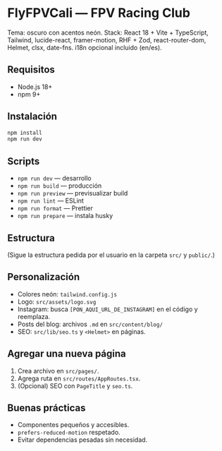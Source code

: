 # FlyFPVCali — FPV Racing Club

Tema: oscuro con acentos neón. Stack: React 18 + Vite + TypeScript, Tailwind, lucide-react, framer-motion,
RHF + Zod, react-router-dom, Helmet, clsx, date-fns. i18n opcional incluido (en/es).

## Requisitos
- Node.js 18+
- npm 9+

## Instalación
```bash
npm install
npm run dev
```

## Scripts
- `npm run dev` — desarrollo
- `npm run build` — producción
- `npm run preview` — previsualizar build
- `npm run lint` — ESLint
- `npm run format` — Prettier
- `npm run prepare` — instala husky

## Estructura
(Sigue la estructura pedida por el usuario en la carpeta `src/` y `public/`.)

## Personalización
- Colores neón: `tailwind.config.js`
- Logo: `src/assets/logo.svg`
- Instagram: busca `[PON_AQUI_URL_DE_INSTAGRAM]` en el código y reemplaza.
- Posts del blog: archivos `.md` en `src/content/blog/`
- SEO: `src/lib/seo.ts` y `<Helmet>` en páginas.

## Agregar una nueva página
1. Crea archivo en `src/pages/`.
2. Agrega ruta en `src/routes/AppRoutes.tsx`.
3. (Opcional) SEO con `PageTitle` y `seo.ts`.

## Buenas prácticas
- Componentes pequeños y accesibles.
- `prefers-reduced-motion` respetado.
- Evitar dependencias pesadas sin necesidad.
